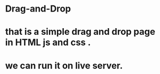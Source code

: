 # Drag-and-Drop

# that is a simple drag and drop page in HTML js and css .
# we can run it on live server.
